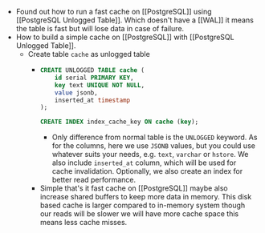 - Found out how to run a fast cache on [[PostgreSQL]] using [[PostgreSQL Unlogged Table]]. Which doesn't have a [[WAL]] it means the table is fast but will lose data in case of failure.
- How to build a simple cache on [[PostgreSQL]] with [[PostgreSQL Unlogged Table]].
	- Create table `cache` as unlogged table
		- ```sql
		  CREATE UNLOGGED TABLE cache (
		      id serial PRIMARY KEY,
		      key text UNIQUE NOT NULL,
		      value jsonb,
		      inserted_at timestamp
		  );
		  
		  CREATE INDEX index_cache_key ON cache (key);
		  ```
			- Only difference from normal table is the `UNLOGGED` keyword. As for the columns, here we use `JSONB` values, but you could use whatever suits your needs, e.g. `text`, `varchar` or `hstore`. We also include `inserted_at` column, which will be used for cache invalidation. Optionally, we also create an index for better read performance.
		- Simple that's it fast cache on [[PostgreSQL]] maybe also increase shared buffers to keep more data in memory. This disk based cache is larger compared to in-memory system though our reads will be slower we will have more cache space this means less cache misses.